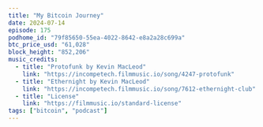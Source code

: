 ```yaml
---
title: "My Bitcoin Journey"
date: 2024-07-14
episode: 175
podhome_id: "79f85650-55ea-4022-8642-e8a2a28c699a"
btc_price_usd: "61,028"
block_height: "852,206"
music_credits:
  - title: "Protofunk by Kevin MacLeod"
    link: "https://incompetech.filmmusic.io/song/4247-protofunk"
  - title: "Ethernight by Kevin MacLeod"
    link: "https://incompetech.filmmusic.io/song/7612-ethernight-club"
  - title: "License"
    link: "https://filmmusic.io/standard-license"
tags: ["bitcoin", "podcast"]
---
```

